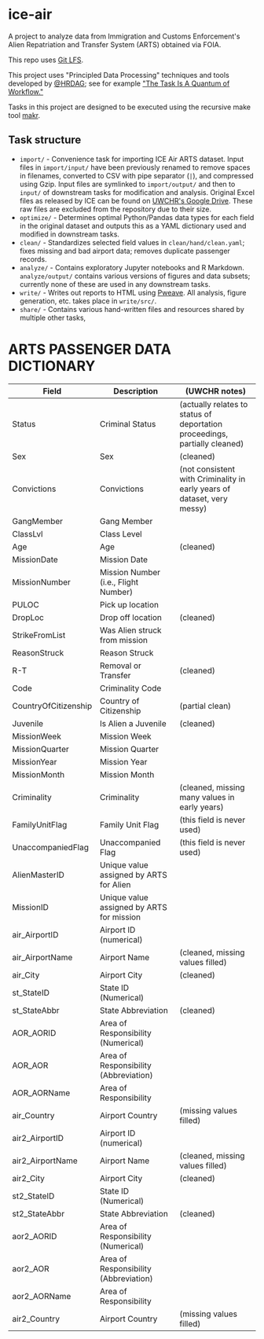 # ice-air

A project to analyze data from Immigration and Customs Enforcement's Alien Repatriation and Transfer System (ARTS) obtained via FOIA.

This repo uses [Git LFS](https://git-lfs.github.com/).

This project uses "Principled Data Processing" techniques and tools developed by [@HRDAG](https://github.com/HRDAG); see for example ["The Task Is A Quantum of Workflow."](https://hrdag.org/2016/06/14/the-task-is-a-quantum-of-workflow/)

Tasks in this project are designed to be executed using the recursive make tool [makr](https://github.com/hrdag/makr).

## Task structure

- `import/` - Convenience task for importing ICE Air ARTS dataset. Input files in `import/input/` have been previously renamed to remove spaces in filenames, converted to CSV with pipe separator (`|`), and compressed using Gzip. Input files are symlinked to `import/output/` and then to `input/` of downstream tasks for modification and analysis. Original Excel files as released by ICE can be found on [UWCHR's Google Drive](https://drive.google.com/open?id=1GVeLTfCm846YkZKWPlK0HF5eRxxYqPsF). These raw files are excluded from the repository due to their size.
- `optimize/` - Determines optimal Python/Pandas data types for each field in the original dataset and outputs this as a YAML dictionary used and modified in downstream tasks.
- `clean/` - Standardizes selected field values in `clean/hand/clean.yaml`; fixes missing and bad airport data; removes duplicate passenger records.
- `analyze/` - Contains exploratory Jupyter notebooks and R Markdown. `analyze/output/` contains various versions of figures and data subsets; currently none of these are used in any downstream tasks.
- `write/` - Writes out reports to HTML using [Pweave](http://mpastell.com/pweave/). All analysis, figure generation, etc. takes place in `write/src/`.
- `share/` - Contains various hand-written files and resources shared by multiple other tasks, 

# ARTS PASSENGER DATA DICTIONARY

Field|Description|(UWCHR notes)
-----|-----------|-------------
Status|Criminal Status|(actually relates to status of deportation proceedings, partially cleaned)
Sex|Sex|(cleaned)
Convictions|Convictions|(not consistent with Criminality in early years of dataset, very messy)
GangMember|Gang Member|
ClassLvl|Class Level|
Age|Age|(cleaned)
MissionDate|Mission Date|
MissionNumber|Mission Number (i.e., Flight Number)|
PULOC|Pick up location|
DropLoc|Drop off location|(cleaned)
StrikeFromList|Was Alien struck from mission |
ReasonStruck|Reason Struck|
R-T|Removal or Transfer|(cleaned)
Code|Criminality Code|
CountryOfCitizenship|Country of Citizenship|(partial clean)
Juvenile|Is Alien a Juvenile|(cleaned)
MissionWeek|Mission Week|
MissionQuarter|Mission Quarter|
MissionYear|Mission Year|
MissionMonth|Mission Month|
Criminality|Criminality|(cleaned, missing many values in early years)
FamilyUnitFlag|Family Unit Flag|(this field is never used)
UnaccompaniedFlag|Unaccompanied Flag|(this field is never used)
AlienMasterID|Unique value assigned by ARTS for Alien|
MissionID|Unique value assigned by ARTS for mission|
air_AirportID|Airport ID (numerical)|
air_AirportName|Airport Name|(cleaned, missing values filled)
air_City|Airport City|(cleaned)
st_StateID|State ID (Numerical)|
st_StateAbbr|State Abbreviation|(cleaned)
AOR_AORID|Area of Responsibility (Numerical)|
AOR_AOR|Area of Responsibility (Abbreviation)|
AOR_AORName|Area of Responsibility|
air_Country|Airport Country|(missing values filled)
air2_AirportID|Airport ID (numerical)|
air2_AirportName|Airport Name|(cleaned, missing values filled)
air2_City|Airport City |(cleaned)
st2_StateID|State ID (Numerical)|
st2_StateAbbr|State Abbreviation|(cleaned)
aor2_AORID|Area of Responsibility (Numerical)|
aor2_AOR|Area of Responsibility (Abbreviation)|
aor2_AORName|Area of Responsibility|
air2_Country|Airport Country|(missing values filled)